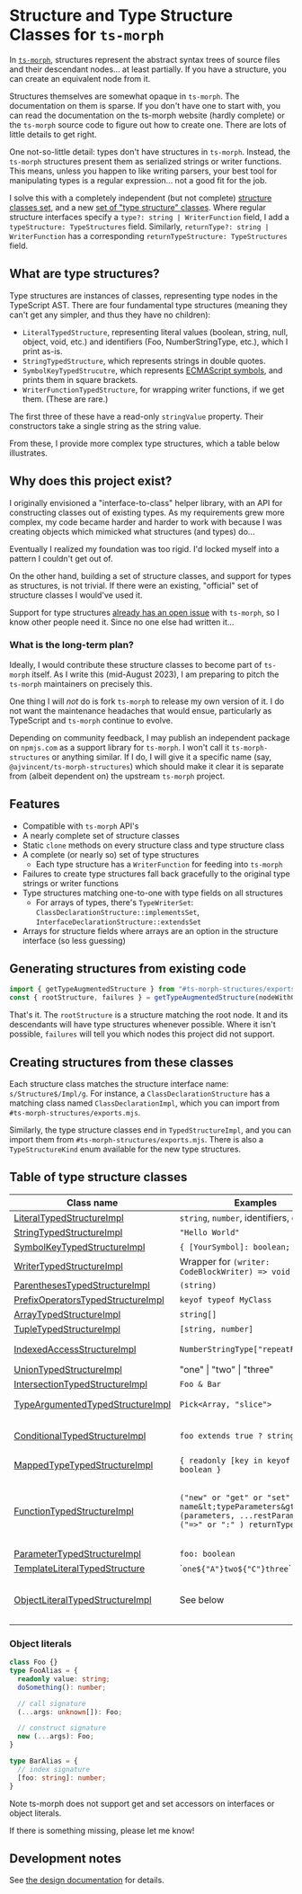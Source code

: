 # Structure and Type Structure Classes for `ts-morph`

In [`ts-morph`](https://ts-morph.com), structures represent the abstract syntax trees of source files and their descendant nodes... at least partially.  If you have a structure, you can create an equivalent node from it.

Structures themselves are somewhat opaque in `ts-morph`.  The documentation on them is sparse.  If you don't have one to start with, you can read the documentation on the ts-morph website (hardly complete) or the `ts-morph` source code to figure out how to create one.  There are lots of little details to get right.

One not-so-little detail: types don't have structures in `ts-morph`.  Instead, the `ts-morph` structures present them as serialized strings or writer functions.  This means, unless you happen to like writing parsers, your best tool for manipulating types is a regular expression...  not a good fit for the job.

I solve this with a completely independent (but not complete) [structure classes set](./source/structures/), and a new [set of "type structure" classes](./source/typeStructures/).  Where regular structure interfaces specify a `type?: string | WriterFunction` field, I add a `typeStructure: TypeStructures` field.  Similarly, `returnType?: string | WriterFunction` has a corresponding `returnTypeStructure: TypeStructures` field.

## What are type structures?

Type structures are instances of classes, representing type nodes in the TypeScript AST.  There are four fundamental type structures (meaning they can't get any simpler, and thus they have no children):

- `LiteralTypedStructure`, representing literal values (boolean, string, null, object, void, etc.) and identifiers (Foo, NumberStringType, etc.), which I print as-is.
- `StringTypedStructure`, which represents strings in double quotes.
- `SymbolKeyTypedStrucutre`, which represents [ECMAScript symbols](https://developer.mozilla.org/en-US/docs/Web/JavaScript/Reference/Global_Objects/Symbol), and prints them in square brackets.
- `WriterFunctionTypedStructure`, for wrapping writer functions, if we get them.  (These are rare.)

The first three of these have a read-only `stringValue` property.  Their constructors take a single string as the string value.

From these, I provide more complex type structures, which a table below illustrates.

## Why does this project exist?

I originally envisioned a "interface-to-class" helper library, with an API for constructing classes out of existing types.  As my requirements grew more complex, my code became harder and harder to work with because I was creating objects which mimicked what structures (and types) do...

Eventually I realized my foundation was too rigid.  I'd locked myself into a pattern I couldn't get out of.

On the other hand, building a set of structure classes, and support for types as structures, is not trivial.  If there were an existing, "official" set of structure classes I would've used it.

Support for type structures [already has an open issue](https://github.com/dsherret/ts-morph/issues/683) with `ts-morph`, so I know other people need it.  Since no one else had written it...

### What is the long-term plan?

Ideally, I would contribute these structure classes to become part of `ts-morph` itself.  As I write this (mid-August 2023), I am preparing to pitch the `ts-morph` maintainers on precisely this.

One thing I will _not_ do is fork `ts-morph` to release my own version of it.  I do not want the maintenance headaches that would ensue, particularly as TypeScript and `ts-morph` continue to evolve.

Depending on community feedback, I may publish an independent package on `npmjs.com` as a support library for `ts-morph`.  I won't call it `ts-morph-structures` or anything similar.  If I do, I will give it a specific name (say, `@ajvincent/ts-morph-structures`) which should make it clear it is separate from (albeit dependent on) the upstream `ts-morph` project.

## Features

- Compatible with `ts-morph` API's
- A nearly complete set of structure classes
- Static `clone` methods on every structure class and type structure class
- A complete (or nearly so) set of type structures
  - Each type structure has a `WriterFunction` for feeding into `ts-morph`
- Failures to create type structures fall back gracefully to the original type strings or writer functions
- Type structures matching one-to-one with type fields on all structures
  - For arrays of types, there's `TypeWriterSet`: `ClassDeclarationStructure::implementsSet`, `InterfaceDeclarationStructure::extendsSet`
- Arrays for structure fields where arrays are an option in the structure interface (so less guessing)

## Generating structures from existing code

```typescript
import { getTypeAugmentedStructure } from "#ts-morph-structures/exports.mts"
const { rootStructure, failures } = getTypeAugmentedStructure(nodeWithGetStructures);
```

That's it.  The `rootStructure` is a structure matching the root node.  It and its descendants will have type structures whenever possible.  Where it isn't possible, `failures` will tell you which nodes this project did not support.

## Creating structures from these classes

Each structure class matches the structure interface name: `s/Structure$/Impl/g`.  For instance, a `ClassDeclarationStructure` has a matching class named `ClassDeclarationImpl`, which you can import from `#ts-morph-structures/exports.mjs`.

Similarly, the type structure classes end in `TypedStructureImpl`, and you can import them from `#ts-morph-structures/exports.mjs`.  There is also a `TypeStructureKind` enum available for the new type structures.

## Table of type structure classes

| Class name | Examples | Key properties |
|------------|----------|----------------|
| [LiteralTypedStructureImpl](./source/typeStructures/LiteralTypedStructureImpl.mts) | `string`, `number`, identifiers, etc. | stringValue |
| [StringTypedStructureImpl](./source/typeStructures/StringTypedStructureImpl.mts)  | `"Hello World"` | stringValue |
| [SymbolKeyTypedStructureImpl](./source/typeStructures/SymbolKeyTypedStructureImpl.mts) | `{ [YourSymbol]: boolean; }` | stringValue |
| [WriterTypedStructureImpl](./source/typeStructures/WriterTypedStructureImpl.mts) | Wrapper for `(writer: CodeBlockWriter) => void` | writerFunction |
| [ParenthesesTypedStructureImpl](./source/typeStructures/ParenthesesTypedStructureImpl.mts) | `(string)` | childType |
| [PrefixOperatorsTypedStructureImpl](./source/typeStructures/PrefixOperatorsTypedStructureImpl.mts) | `keyof typeof MyClass` | operators, childType |
| [ArrayTypedStructureImpl](./source/typeStructures/ArrayTypedStructureImpl.mts) | `string[]` | objectType |
| [TupleTypedStructureImpl](./source/typeStructures/TupleTypedStructureImpl.mts) | `[string, number]` | elements |
| [IndexedAccessStructureImpl](./source/typeStructures/IndexedAccessTypedStructureImpl.mts) | `NumberStringType["repeatForward"]` | objectType, indexType |
| [UnionTypedStructureImpl](./source/typeStructures/UnionTypedStructureImpl.mts) | "one" &#x7c; "two" &#x7c; "three" | elements |
| [IntersectionTypedStructureImpl](./source/typeStructures/IntersectionTypedStructureImpl.mts) | `Foo & Bar` | elements |
| [TypeArgumentedTypedStructureImpl](./source/typeStructures/TypeArgumentedTypedStructureImpl.mts) | `Pick<Array, "slice">` | objectType, elements |
| [ConditionalTypedStructureImpl](./source/typeStructures/ConditionalTypedStructureImpl.mts) | `foo extends true ? string : never` | checkType, extendsType, trueType, falseType |
| [MappedTypeTypedStructureImpl](./source/typeStructures/MappedTypeTypedStructureImpl.mts) | `{ readonly [key in keyof Foo]: boolean }` | parameter, type |
| [FunctionTypedStructureImpl](./source/typeStructures/FunctionTypedStructureImpl.mts) | `("new" or "get" or "set" or "") name&lt;typeParameters&gt;(parameters, ...restParameter) ("=>" or ":" ) returnType` | name, typeParameters, parameters, restParameter, returnType, writerStyle |
| [ParameterTypedStructureImpl](./source/typeStructures/ParameterTypedStructureImpl.mts) | `foo: boolean` | name, typeStructure |
| [TemplateLiteralTypedStructure](./source/typeStructures/TemplateLiteralTypedStructureImpl.mts) | &#x60;`one${"A"}two${"C"}three`&#x60; | elements |
| [ObjectLiteralTypedStructureImpl](./source/typeStructures/ObjectLiteralTypedStructureImpl.mts) | See below | callSignatures, constructSignatures, indexSignatures, methods, properties |

### Object literals

```typescript
class Foo {}
type FooAlias = {
  readonly value: string;
  doSomething(): number;

  // call signature
  (...args: unknown[]): Foo;

  // construct signature
  new (...args): Foo;
}

type BarAlias = {
  // index signature
  [foo: string]: number;
}
```

Note ts-morph does not support get and set accessors on interfaces or object literals.

If there is something missing, please let me know!

## Development notes

See [the design documentation](./DESIGN.md) for details.
